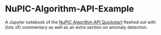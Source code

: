 # NuPIC-Algorithm-API-Example

A Jupyter notebook of the [NuPIC Algorithm API Quickstart](http://nupic.docs.numenta.org/1.0.5/quick-start/algorithms.html) fleshed out with (lots of) commentary as well as an extra section on anomaly detection.
